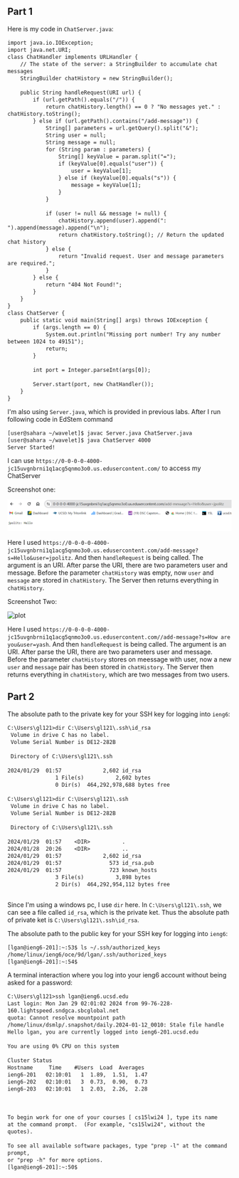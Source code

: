 ## Part 1

Here is my code in `ChatServer.java`:
```
import java.io.IOException;
import java.net.URI;
class ChatHandler implements URLHandler {
    // The state of the server: a StringBuilder to accumulate chat messages
    StringBuilder chatHistory = new StringBuilder();

    public String handleRequest(URI url) {
        if (url.getPath().equals("/")) {
            return chatHistory.length() == 0 ? "No messages yet." : chatHistory.toString();
        } else if (url.getPath().contains("/add-message")) {
            String[] parameters = url.getQuery().split("&");
            String user = null;
            String message = null;
            for (String param : parameters) {
                String[] keyValue = param.split("=");
                if (keyValue[0].equals("user")) {
                    user = keyValue[1];
                } else if (keyValue[0].equals("s")) {
                    message = keyValue[1];
                }
            }

            if (user != null && message != null) {
                chatHistory.append(user).append(": ").append(message).append("\n");
                return chatHistory.toString(); // Return the updated chat history
            } else {
                return "Invalid request. User and message parameters are required.";
            }
        } else {
            return "404 Not Found!";
        }
    }
}
class ChatServer {
    public static void main(String[] args) throws IOException {
        if (args.length == 0) {
            System.out.println("Missing port number! Try any number between 1024 to 49151");
            return;
        }

        int port = Integer.parseInt(args[0]);

        Server.start(port, new ChatHandler());
    }
}
```
I'm also using `Server.java`, which is provided in previous labs. After I run following code in EdStem command
```
[user@sahara ~/wavelet]$ javac Server.java ChatServer.java
[user@sahara ~/wavelet]$ java ChatServer 4000
Server Started!
```
I can use `https://0-0-0-0-4000-jc15uvgnbrni1q1acg5qnmo3o0.us.edusercontent.com/` to access my ChatServer

Screenshot one:

![plot](./report2/p1.png)

Here I used `https://0-0-0-0-4000-jc15uvgnbrni1q1acg5qnmo3o0.us.edusercontent.com/add-message?s=Hello&user=jpolitz`. And then `handleRequest` is being called. The argument is an URI. After parse the URI, there are two parameters user and message. Before the parameter `chatHistory` was empty, now `user` and `message` are stored in `chatHistory`. The Server then returns everything in `chatHistory`.

Screenshot Two:

![plot](./directory_1/directory_2/.../directory_n/plot.png)

Here I used `https://0-0-0-0-4000-jc15uvgnbrni1q1acg5qnmo3o0.us.edusercontent.com//add-message?s=How are you&user=yash`. And then `handleRequest` is being called. The argument is an URI. After parse the URI, there are two parameters user and message. Before the parameter `chatHistory` stores on meessage with user, now a new `user` and `message` pair has been stored in `chatHistory`. The Server then returns everything in `chatHistory`, which are two messages from two users.

## Part 2

The absolute path to the private key for your SSH key for logging into `ieng6`:
```
C:\Users\gl121>dir C:\Users\gl121\.ssh\id_rsa
 Volume in drive C has no label.
 Volume Serial Number is DE12-282B

 Directory of C:\Users\gl121\.ssh

2024/01/29  01:57             2,602 id_rsa
               1 File(s)          2,602 bytes
               0 Dir(s)  464,292,978,688 bytes free

C:\Users\gl121>dir C:\Users\gl121\.ssh
 Volume in drive C has no label.
 Volume Serial Number is DE12-282B

 Directory of C:\Users\gl121\.ssh

2024/01/29  01:57    <DIR>          .
2024/01/28  20:26    <DIR>          ..
2024/01/29  01:57             2,602 id_rsa
2024/01/29  01:57               573 id_rsa.pub
2024/01/29  01:57               723 known_hosts
               3 File(s)          3,898 bytes
               2 Dir(s)  464,292,954,112 bytes free
               
```
Since I'm using a windows pc, I use `dir` here. In `C:\Users\gl121\.ssh`, we can see a file called `id_rsa`, which is the private ket. Thus the absolute path of private ket is `C:\Users\gl121\.ssh\id_rsa`.


The absolute path to the public key for your SSH key for logging into `ieng6`:
```
[lgan@ieng6-201]:~:53$ ls ~/.ssh/authorized_keys
/home/linux/ieng6/oce/9d/lgan/.ssh/authorized_keys
[lgan@ieng6-201]:~:54$
```


A terminal interaction where you log into your ieng6 account without being asked for a password:
```
C:\Users\gl121>ssh lgan@ieng6.ucsd.edu
Last login: Mon Jan 29 02:01:02 2024 from 99-76-228-160.lightspeed.sndgca.sbcglobal.net
quota: Cannot resolve mountpoint path /home/linux/dsmlp/.snapshot/daily.2024-01-12_0010: Stale file handle
Hello lgan, you are currently logged into ieng6-201.ucsd.edu

You are using 0% CPU on this system

Cluster Status
Hostname     Time    #Users  Load  Averages
ieng6-201   02:10:01   1  1.89,  1.51,  1.47
ieng6-202   02:10:01   3  0.73,  0.90,  0.73
ieng6-203   02:10:01   1  2.03,  2.26,  2.28



To begin work for one of your courses [ cs15lwi24 ], type its name
at the command prompt.  (For example, "cs15lwi24", without the quotes).

To see all available software packages, type "prep -l" at the command prompt,
or "prep -h" for more options.
[lgan@ieng6-201]:~:50$
```

